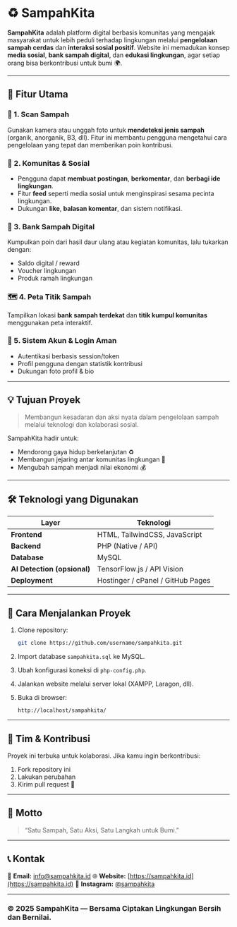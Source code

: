 # ♻️ SampahKita

**SampahKita** adalah platform digital berbasis komunitas yang mengajak masyarakat untuk lebih peduli terhadap lingkungan melalui **pengelolaan sampah cerdas** dan **interaksi sosial positif**.
Website ini memadukan konsep **media sosial**, **bank sampah digital**, dan **edukasi lingkungan**, agar setiap orang bisa berkontribusi untuk bumi 🌍.

---

## 🌱 Fitur Utama

### 🧾 1. **Scan Sampah**

Gunakan kamera atau unggah foto untuk **mendeteksi jenis sampah** (organik, anorganik, B3, dll).
Fitur ini membantu pengguna mengetahui cara pengelolaan yang tepat dan memberikan poin kontribusi.

### 💬 2. **Komunitas & Sosial**

* Pengguna dapat **membuat postingan**, **berkomentar**, dan **berbagi ide lingkungan**.
* Fitur **feed** seperti media sosial untuk menginspirasi sesama pecinta lingkungan.
* Dukungan **like**, **balasan komentar**, dan sistem notifikasi.

### 🏦 3. **Bank Sampah Digital**

Kumpulkan poin dari hasil daur ulang atau kegiatan komunitas, lalu tukarkan dengan:

* Saldo digital / reward
* Voucher lingkungan
* Produk ramah lingkungan

### 🗺️ 4. **Peta Titik Sampah**

Tampilkan lokasi **bank sampah terdekat** dan **titik kumpul komunitas** menggunakan peta interaktif.

### 🔐 5. **Sistem Akun & Login Aman**

* Autentikasi berbasis session/token
* Profil pengguna dengan statistik kontribusi
* Dukungan foto profil & bio

---

## 💡 Tujuan Proyek

> Membangun kesadaran dan aksi nyata dalam pengelolaan sampah melalui teknologi dan kolaborasi sosial.

SampahKita hadir untuk:

* Mendorong gaya hidup berkelanjutan ♻️
* Membangun jejaring antar komunitas lingkungan 🌿
* Mengubah sampah menjadi nilai ekonomi 💰

---

## 🛠️ Teknologi yang Digunakan

| Layer                       | Teknologi                         |
| --------------------------- | --------------------------------- |
| **Frontend**                | HTML, TailwindCSS, JavaScript     |
| **Backend**                 | PHP (Native / API)                |
| **Database**                | MySQL                             |
| **AI Detection (opsional)** | TensorFlow.js / API Vision        |
| **Deployment**              | Hostinger / cPanel / GitHub Pages |

---

## 🚀 Cara Menjalankan Proyek

1. Clone repository:

   ```bash
   git clone https://github.com/username/sampahkita.git
   ```
2. Import database `sampahkita.sql` ke MySQL.
3. Ubah konfigurasi koneksi di `php-config.php`.
4. Jalankan website melalui server lokal (XAMPP, Laragon, dll).
5. Buka di browser:

   ```
   http://localhost/sampahkita/
   ```

---

## 👥 Tim & Kontribusi

Proyek ini terbuka untuk kolaborasi.
Jika kamu ingin berkontribusi:

1. Fork repository ini
2. Lakukan perubahan
3. Kirim pull request 🎉

---

## 💚 Motto

> “Satu Sampah, Satu Aksi, Satu Langkah untuk Bumi.”

---

## 📞 Kontak

📧 **Email:** [info@sampahkita.id](mailto:info@sampahkita.id)
🌐 **Website:** [https://sampahkita.id](https://sampahkita.id)
📸 **Instagram:** [@sampahkita](https://instagram.com/sampahkita)

---

### © 2025 SampahKita — Bersama Ciptakan Lingkungan Bersih dan Bernilai.
